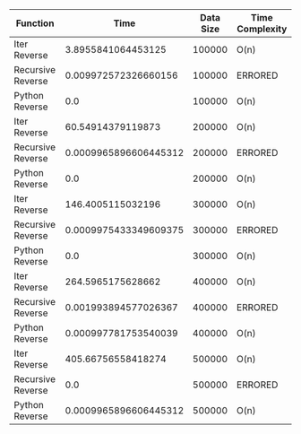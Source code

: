 
|Function|Time|Data Size|Time Complexity|
|--------|----|---------|---------------|
|Iter Reverse|3.8955841064453125|100000|O(n)|
|Recursive Reverse|0.009972572326660156|100000|ERRORED|
|Python Reverse|0.0|100000|O(n)|
|Iter Reverse|60.54914379119873|200000|O(n)|
|Recursive Reverse|0.0009965896606445312|200000|ERRORED|
|Python Reverse|0.0|200000|O(n)|
|Iter Reverse|146.4005115032196|300000|O(n)|
|Recursive Reverse|0.0009975433349609375|300000|ERRORED|
|Python Reverse|0.0|300000|O(n)|
|Iter Reverse|264.5965175628662|400000|O(n)|
|Recursive Reverse|0.001993894577026367|400000|ERRORED|
|Python Reverse|0.000997781753540039|400000|O(n)|
|Iter Reverse|405.66756558418274|500000|O(n)|
|Recursive Reverse|0.0|500000|ERRORED|
|Python Reverse|0.0009965896606445312|500000|O(n)|
